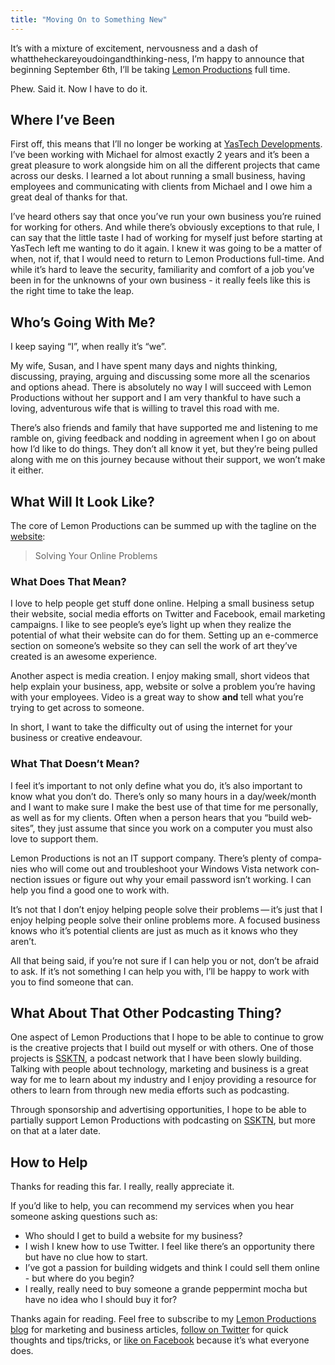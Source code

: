 ```yaml
---
title: "Moving On to Something New"
---
```

<p>It&#8217;s with a mixture of excitement, nervousness and a dash of whattheheckareyoudoingandthinking-ness, I&#8217;m happy to announce that beginning September 6th, I&#8217;ll be taking <a href="http://lemonproductions.ca">Lemon Productions</a> full time.</p>
<p>Phew. Said it. Now I have to do it.</p>
<h2 id="where_i8217ve_been">Where I&#8217;ve Been</h2>
<p>First off, this means that I&#8217;ll no longer be working at <a href="http://www.yastech.ca">YasTech Developments</a>. I&#8217;ve been working with Michael for almost exactly 2 years and it&#8217;s been a great pleasure to work alongside him on all the different projects that came across our desks. I learned a lot about running a small business, having employees and communicating with clients from Michael and I owe him a great deal of thanks for that.</p>
<p>I&#8217;ve heard others say that once you&#8217;ve run your own business you&#8217;re ruined for working for others. And while there&#8217;s obviously exceptions to that rule, I can say that the little taste I had of working for myself just before starting at YasTech left me wanting to do it again. I knew it was going to be a matter of when, not if, that I would need to return to Lemon Productions full-time. And while it&#8217;s hard to leave the security, familiarity and comfort of a job you&#8217;ve been in for the unknowns of your own business - it really feels like this is the right time to take the leap.</p>
<h2 id="who8217s_going_with_me">Who&#8217;s Going With Me?</h2>
<p>I keep saying &#8220;I&#8221;, when really it&#8217;s &#8220;we&#8221;.</p>
<p>My wife, Susan, and I have spent many days and nights thinking, discussing, praying, arguing and discussing some more all the scenarios and options ahead. There is absolutely no way I will succeed with Lemon Productions without her support and I am very thankful to have such a loving, adventurous wife that is willing to travel this road with me. </p>
<p>There&#8217;s also friends and family that have supported me and listening to me ramble on, giving feedback and nodding in agreement when I go on about how I&#8217;d like to do things. They don&#8217;t all know it yet, but they&#8217;re being pulled along with me on this journey because without their support, we won&#8217;t make it either.</p>
<h2 id="what_will_it_look_like">What Will It Look Like?</h2>
<p>The core of Lemon Productions can be summed up with the tagline on the <a href="http://lemonproductions.ca">website</a>:</p>
<blockquote><p>
  Solving Your Online Problems
</p></blockquote>
<h3 id="what_does_that_mean">What Does That Mean?</h3>
<p>I love to help people get stuff done online. Helping a small business setup their website, social media efforts on Twitter and Facebook, email marketing campaigns. I like to see people&#8217;s eye&#8217;s light up when they realize the potential of what their website can do for them.  Setting up an e-commerce section on someone&#8217;s website so they can sell the work of art they&#8217;ve created is an awesome experience.</p>
<p>Another aspect is media creation. I enjoy making small, short videos that help explain your business, app, website or solve a problem you&#8217;re having with your employees. Video is a great way to show <strong>and</strong> tell what you&#8217;re trying to get across to someone.</p>
<p>In short, I want to take the difficulty out of using the internet for your business or creative endeavour. </p>
<h3 id="what_that_doesn8217t_mean">What That Doesn&#8217;t Mean?</h3>
<p>I feel it’s impor­tant to not only define what you do, it’s also impor­tant to know what you don’t do. There’s only so many hours in a day/​week/​month and I want to make sure I make the best use of that time for me per­son­ally, as well as for my clients. Often when a per­son hears that you “build web­sites”, they just assume that since you work on a com­puter you must also love to sup­port them. </p>
<p>Lemon Pro­duc­tions is not an IT sup­port com­pany. There’s plenty of com­pa­nies who will come out and trou­bleshoot your Win­dows Vista net­work con­nec­tion issues or fig­ure out why your email pass­word isn’t work­ing. I can help you find a good one to work with.</p>
<p>It’s not that I don’t enjoy help­ing peo­ple solve their prob­lems — it’s just that I enjoy help­ing peo­ple solve their online prob­lems more.  A focused busi­ness knows who it’s poten­tial clients are just as much as it knows who they aren’t.</p>
<p>All that being said, if you’re not sure if I can help you or not, don’t be afraid to ask. If it’s not some­thing I can help you with, I’ll be happy to work with you to find some­one that can.</p>
<h2 id="what_about_that_other_podcasting_thing">What About That Other Podcasting Thing?</h2>
<p>One aspect of Lemon Productions that I hope to be able to continue to grow is the creative projects that I build out myself or with others. One of those projects is <a href="http://www.ssktn.com">SSKTN</a>, a podcast network that I have been slowly building. Talking with people about technology, marketing and business is a great way for me to learn about my industry and I enjoy providing a resource for others to learn from through new media efforts such as podcasting.</p>
<p>Through sponsorship and advertising opportunities, I hope to be able to partially support Lemon Productions with podcasting on <a href="http://www.ssktn.com">SSKTN</a>, but more on that at a later date.</p>
<h2 id="how_to_help">How to Help</h2>
<p>Thanks for reading this far. I really, really appreciate it.</p>
<p>If you&#8217;d like to help, you can recommend my services when you hear someone asking questions such as:</p>
<ul>
<li>Who should I get to build a website for my business?</li>
<li>I wish I knew how to use Twitter. I feel like there&#8217;s an opportunity there but have no clue how to start.</li>
<li>I&#8217;ve got a passion for building widgets and think I could sell them online - but where do you begin?</li>
<li>I really, really need to buy someone a grande peppermint mocha but have no idea who I should buy it for?</li>
</ul>
<p>Thanks again for reading. Feel free to subscribe to my <a href="http://feeds.feedburner.com/lemonproductionsblog">Lemon Productions blog</a> for marketing and business articles, <a href="http://www.twitter.com/lemonproduction">follow on Twitter</a> for quick thoughts and tips/tricks, or <a href="http://www.facebook.com/pages/Lemon-Productions/37801940941">like on Facebook</a> because it&#8217;s what everyone does.</p>
